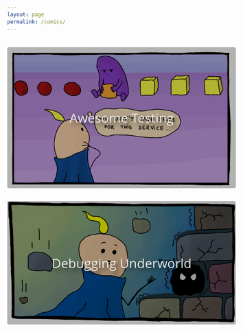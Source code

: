 ```yaml
---
layout: page
permalink: /comics/
---
```


<style>
.title {
    color: #ECECEB;
    font-family: 'QuickSand', 'Open Sans', 'Helvetica Neue', Helvetica, Arial, sans-serif;
    font-size: 30px;
    background: rgba(0, 0, 0, 0.3);
    cursor: pointer;
    position: absolute;
    top: 0;
    width: 100%;
    height: 100%;
    display: flex;
    justify-content: center;
    align-items: center;
    border-radius: 1%;
    text-shadow: 7px 7px 10px rgba(0, 0, 0, 0.5);
}

.image {
    object-fit: cover;
    height: auto; /* Maintains the aspect ratio */
    transition: transform 0.3s ease;
}

.container:hover .image {
    transform: scale(1.02);
}

.container {
    width: 400pt;
    display: flex;
    align-items: center;
    position: relative;
    top: 20px;
    margin: 0 auto;
    margin-bottom: 30px; 
}
</style>

<div>
  <div class="container">
    <a style="text-decoration:none;" href="/comics/awesome_testing">
        <img src="/assets/images/awesome_testing/1-1.png" alt="testing" class="image"/>
        <div class="title">Awesome Testing</div>
    </a>
  </div>
</div>

<div>
  <div class="container">
    <a style="text-decoration:none;" href="/comics/debugging_underworld">
        <img src="/assets/images/debugging_underworld/2.png" alt="underworld" class="image"/>
        <div class="title">Debugging Underworld</div>
    </a>
  </div>
</div>